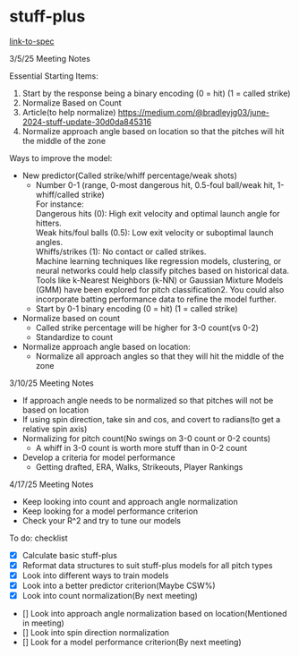 # stuff-plus

[link-to-spec](https://docs.google.com/document/d/10daUDMT-W5eDnOqNCvLXCmvKB3Uf7R_lpSzxs3G73MQ/edit?tab=t.0)

3/5/25 Meeting Notes

Essential Starting Items:  
1. Start by the response being a binary encoding (0 = hit) (1 = called strike)
2. Normalize Based on Count  
  1. Article(to help normalize) https://medium.com/@bradleyjg03/june-2024-stuff-update-30d0da845316
3. Normalize approach angle based on location so that the pitches will hit the middle of the zone

Ways to improve the model:
  * New predictor(Called strike/whiff percentage/weak shots)
    * Number 0-1 (range, 0-most dangerous hit, 0.5-foul ball/weak hit, 1-whiff/called strike)  
      For instance:  
        Dangerous hits (0): High exit velocity and optimal launch angle for hitters.  
        Weak hits/foul balls (0.5): Low exit velocity or suboptimal launch angles.  
        Whiffs/strikes (1): No contact or called strikes.  
        Machine learning techniques like regression models, clustering, or neural networks could help classify pitches based on historical data. Tools like k-Nearest Neighbors (k-NN) or Gaussian Mixture Models (GMM) have been explored for pitch classification2. You could also incorporate batting performance data to refine the model further.  
    * Start by 0-1 binary encoding (0 = hit) (1 = called strike)
  * Normalize based on count 
    * Called strike percentage will be higher for 3-0 count(vs 0-2)
    * Standardize to count 
  * Normalize approach angle based on location:
    * Normalize all approach angles so that they will hit the middle of the zone 
    
    
3/10/25 Meeting Notes

* If approach angle needs to be normalized so that pitches will not be based on location
* If using spin direction, take sin and cos, and covert to radians(to get a relative spin axis)
* Normalizing for pitch count(No swings on 3-0 count or 0-2 counts)
  * A whiff in 3-0 count is worth more stuff than in 0-2 count
* Develop a criteria for model performance
  * Getting drafted, ERA, Walks, Strikeouts, Player Rankings
  
4/17/25 Meeting Notes

* Keep looking into count and approach angle normalization 
* Keep looking for a model performance criterion
* Check your R^2 and try to tune our models
    
    
To do: checklist

- [x] Calculate basic stuff-plus
- [x] Reformat data structures to suit stuff-plus models for all pitch types
- [X] Look into different ways to train models 
- [X] Look into a better predictor criterion(Maybe CSW%)
- [X] Look into count normalization(By next meeting)
- [] Look into approach angle normalization based on location(Mentioned in meeting)
- [] Look into spin direction normalization
- [] Look for a model performance criterion(By next meeting)
    
    
